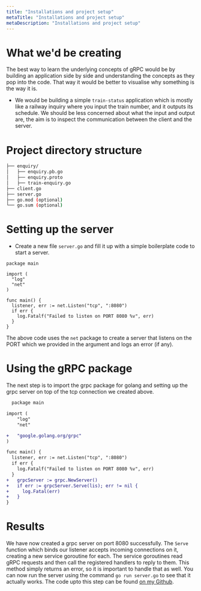 ```yaml
---
title: "Installations and project setup"
metaTitle: "Installations and project setup"
metaDescription: "Installations and project setup"
---
```


# What we'd be creating
The best way to learn the underlying concepts of gRPC would be by building an application side by side and understanding the concepts as they pop into the code. That way it would be better to visualise why something is the way it is.

- We would be building a simple `train-status` application which is mostly like a railway inquiry where you input the train number, and it outputs its schedule. We should be less concerned about
what the input and output are, the aim is to inspect the communication between the client and the server.

# Project directory structure
```bash
├── enquiry/
│   ├── enquiry.pb.go
│   ├── enquiry.proto
│   ├── train-enquiry.go
├── client.go
├── server.go
├── go.mod (optional)
└── go.sum (optional)
```

# Setting up the server

- Create a new file `server.go` and fill it up with a simple boilerplate code to start a server.

```golang
package main

import (
  "log"
  "net"
)

func main() {
  listener, err := net.Listen("tcp", ":8080")
  if err {
    log.Fatalf("Failed to listen on PORT 8080 %v", err)
  }
}
```
The above code uses the `net` package to create a server that listens on the PORT which we provided in the argument and logs an error (if any).

# Using the gRPC package
The next step is to import the grpc package for golang and setting up the grpc server on top of the tcp connection we created above.
```diff
  package main

import (
	"log"
	"net"

+	"google.golang.org/grpc"
)

func main() {
  listener, err := net.Listen("tcp", ":8080")
  if err {
    log.Fatalf("Failed to listen on PORT 8080 %v", err)
  }
+	grpcServer := grpc.NewServer()
+	if err := grpcServer.Serve(lis); err != nil {
+	  log.Fatal(err)
+	}
}
```

# Results

We have now created a grpc server on port 8080 successfully. The `Serve` function which binds our listener accepts incoming connections on it, creating a new service goroutine for each. The service goroutines read gRPC requests and then call the registered handlers to reply to them. This method simply returns an error, so it is important to handle that as well. You can now run the server using the command `go run server.go` to see that it actually works. The code upto this step can be
found [on my Github](https://github.com/aquibbaig/train-status-grpc/tree/792c760750610925977b65d1557b15bdaa8d2ca1).

<!-- ## Live Editing example

```javascript react-live=true
<button className={'btn btn-default'}>Change my text</button>
``` -->
